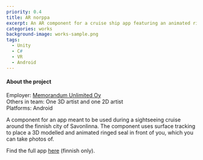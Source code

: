 ```yaml
---
priority: 0.4
title: AR norppa
excerpt: An AR component for a cruise ship app featuring an animated ringed seal.
categories: works
background-image: works-sample.png
tags:
  - Unity
  - C#
  - VR
  - Android
---
```


#### About the project

Employer: [Memorandum Unlimited Oy](https://www.memorandum.fi/)<br>
Others in team: One 3D artist and one 2D artist<br>
Platforms: Android<br>



A component for an app meant to be used during a sightseeing cruise around the finnish city of Savonlinna. The component uses surface tracking to place a 
3D modelled and animated ringed seal in front of you, which you can take photos of. 


Find the full app [here](https://www.memorandum.fi/news/savonlinna-risteilyt-sovellus-ladattavissa-google-playssa/) (finnish only).